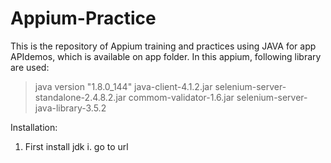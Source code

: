 
# Appium-Practice
This is the repository of Appium training and practices using JAVA for app APIdemos, which is available on app folder.
In this appium, following library are used:
  > java version "1.8.0_144"
  > java-client-4.1.2.jar
  > selenium-server-standalone-2.4.8.2.jar
  > commom-validator-1.6.jar
  > selenium-server-java-library-3.5.2

  Installation:
 1. First install jdk
 	i. go to url 